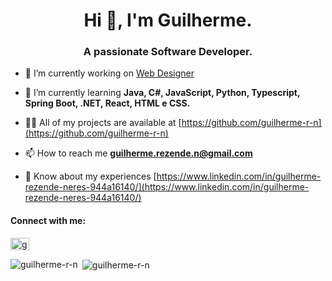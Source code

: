 <h1 align="center">Hi 👋, I'm Guilherme.</h1>
<h3 align="center">A passionate Software Developer.</h3>

- 🔭 I’m currently working on [Web Designer](https://encantolarenxovais.com.br/)

- 🌱 I’m currently learning **Java, C#, JavaScript, Python, Typescript, Spring Boot, .NET, React, HTML e CSS.**

- 👨‍💻 All of my projects are available at [https://github.com/guilherme-r-n](https://github.com/guilherme-r-n)

- 📫 How to reach me **guilherme.rezende.n@gmail.com**

- 📄 Know about my experiences [https://www.linkedin.com/in/guilherme-rezende-neres-944a16140/](https://www.linkedin.com/in/guilherme-rezende-neres-944a16140/)

<h4 align="left">Connect with me:</h4>
<p align="left">
<a href="https://www.linkedin.com/in/guilherme-rezende-neres-944a16140/" target="blank"><img align="center" src="https://raw.githubusercontent.com/rahuldkjain/github-profile-readme-generator/master/src/images/icons/Social/linked-in-alt.svg" alt="guilhermerezendeneres" height="20" width="30" /></a>
</p>

<p><img align="left" src="https://github-readme-stats.vercel.app/api/top-langs?username=guilherme-r-n&show_icons=true&theme=dark&locale=en&layout=compact" alt="guilherme-r-n" /></p>

<p>&nbsp;<img align="center" src="https://github-readme-stats.vercel.app/api?username=guilherme-r-n&show_icons=true&theme=dark&locale=en" alt="guilherme-r-n" /></p>
